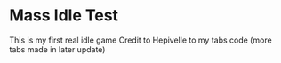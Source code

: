 # Mass Idle Test
This is my first real idle game Credit to Hepivelle to my tabs code (more tabs made in later update)
